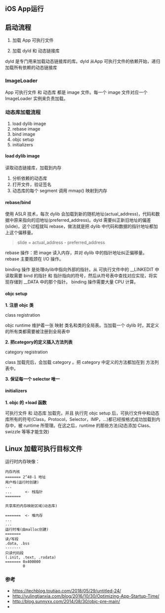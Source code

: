 ## iOS App运行

## 启动流程

1. 加载 App 可执行文件

2. 加载 dyld 和 动态链接库

dyld 是专门用来加载动态链接库的库。dyld 从App 可执行文件的依赖开始，递归加载所有依赖的动态链接库

### ImageLoader

App 可执行文件 和 动态库 都是 image 文件。每一个 image 文件对应一个 ImageLoader 实例来负责加载。

### 动态库加载流程
1. load dylib image 
2. rebase image
3. bind image
4. objc setup
5. initializers

#### load dylib image

读取动态链接库，加载到内存

1. 分析依赖的动态库
2. 打开文件，验证签名
3. 动态库的每个 segment 调用 mmap() 映射到内存

#### rebase/bind

使用 ASLR 技术，每次 dylib 会加载到新的随机地址(actual_address)，代码和数据中原来指向的旧地址(preferred_address)。dyld 需要纠正新旧地址的偏差(slide)，这个过程就叫 rebase，做法就是把 dylib 中代码和数据的指针地址都加上这个偏移量。  

> slide = actual_address - preferred_address

rebase 操作：把 image 读入内存，并对 dylib 中的指针地址纠正偏移量。 rebase 主要瓶颈在 I/O 操作。

binding 操作 是处理dylib中指向外部的指针。从 可执行文件中的 __LINKEDIT 中读取需要 bind 的指针 和 指针指向的符号，然后从符号表中查找对应实现，将实现存储到 __DATA 中的那个指针。 binding 操作需要大量 CPU 计算。

#### objc setup

**1. 注册 objc 类** 

class registration

objc runtime 维护着一张 映射 类名和类的全局表。当加载一个 dylib 时，其定义的所有类都需要被注册到全局表中

**2. 把category的定义插入方法列表**

category registration

class 加载完后，会加载 category 。把 category 中定义的方法都加在到 方法列表中。

**3. 保证每一个 selector 唯一**



#### initializers

**1. objc 的 +load 函数**

可执行文件 和 动态库 加载完，并且 执行完  objc setup 后，可执行文件中和动态库所有的符号(Class，Protocol，Selector，IMP，…)都已经按格式成功加载到内存中，被 runtime 所管理。在这之后，runtime 的那些方法(动态添加 Class、swizzle 等等才能生效)




## Linux 加载可执行目标文件

运行时内存映像：
```
内存内核
======= 2^48-1 地址
用户栈(运行时创建)
...
...      <- 栈指针
=======

共享库的内存映射区域(动态库)

=======  <- 堆内存
...
...
运行时堆(由malloc创建)
=======
读/写段
.data, .bss
-------
只读代码段
(.init, .text, .rodata)
======= 0x400000
        0
```

### 参考
- https://techblog.toutiao.com/2018/05/29/untitled-24/
- http://yulingtianxia.com/blog/2016/10/30/Optimizing-App-Startup-Time/
- http://blog.sunnyxx.com/2014/08/30/objc-pre-main/
- 

